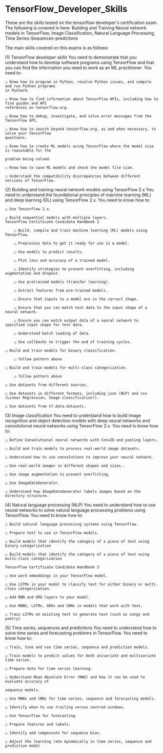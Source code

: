 # TensorFlow_Developer_Skills
These are the skills tested on the tensorflow developer's certification exam. The following is covered in here: Building and Training Neural network models in TensorFlow, Image Classification, Natural Language Processing, Time Series-Sequences-predictions

The main skills covered on this exams is as follows:

(1) TensorFlow developer skills
You need to demonstrate that you understand how to develop software programs using TensorFlow and
that you can find the information you need to work as an ML practitioner. You need to:

    ❏ Know how to program in Python, resolve Python issues, and compile and run Python programs
    in PyCharm.

    ❏ Know how to find information about TensorFlow APIs, including how to find guides and API
    references on tensorflow.org.

    ❏ Know how to debug, investigate, and solve error messages from the TensorFlow API.

    ❏ Know how to search beyond tensorflow.org, as and when necessary, to solve your TensorFlow
    questions.

    ❏ Know how to create ML models using TensorFlow where the model size is reasonable for the

    problem being solved.

    ❏ Know how to save ML models and check the model file size.

    ❏ Understand the compatibility discrepancies between different versions of TensorFlow.

(2) Building and training neural network models using TensorFlow 2.x
You need to understand the foundational principles of machine learning (ML) and deep learning (DL)
using TensorFlow 2.x. You need to know how to:

    ❏ Use TensorFlow 2.x.

    ❏ Build sequential models with multiple layers.
    TensorFlow Certificate Candidate Handbook 2

        ❏ Build, compile and train machine learning (ML) models using TensorFlow.

        ❏ Preprocess data to get it ready for use in a model.

        ❏ Use models to predict results.

        ❏ Plot loss and accuracy of a trained model.

        ❏ Identify strategies to prevent overfitting, including augmentation and dropout.

        ❏ Use pretrained models (transfer learning).

        ❏ Extract features from pre-trained models.

        ❏ Ensure that inputs to a model are in the correct shape.

        ❏ Ensure that you can match test data to the input shape of a neural network.

        ❏ Ensure you can match output data of a neural network to specified input shape for test data.

        ❏ Understand batch loading of data.

        ❏ Use callbacks to trigger the end of training cycles.

    ❏ Build and train models for binary classification.

        ❏ follow pattern above

    ❏ Build and train models for multi-class categorization.

        ❏ follow pattern above

    ❏ Use datasets from different sources.

    ❏ Use datasets in different formats, including json (NLP) and csv (Linear Regression, Image classification?).

    ❏ Use datasets from tf.data.datasets.

(3) Image classification
You need to understand how to build image recognition and object detection models with deep neural
networks and convolutional neural networks using TensorFlow 2.x. You need to know how to:

    ❏ Define Convolutional neural networks with Conv2D and pooling layers.

    ❏ Build and train models to process real-world image datasets.

    ❏ Understand how to use convolutions to improve your neural network.

    ❏ Use real-world images in different shapes and sizes..

    ❏ Use image augmentation to prevent overfitting.

    ❏ Use ImageDataGenerator.

    ❏ Understand how ImageDataGenerator labels images based on the directory structure.

(4) Natural language processing (NLP)
You need to understand how to use neural networks to solve natural language processing problems
using TensorFlow. You need to know how to:

    ❏ Build natural language processing systems using TensorFlow.

    ❏ Prepare text to use in TensorFlow models.

    ❏ Build models that identify the category of a piece of text using binary categorization

    ❏ Build models that identify the category of a piece of text using multi-class categorization

    TensorFlow Certificate Candidate Handbook 3

    ❏ Use word embeddings in your TensorFlow model.

    ❏ Use LSTMs in your model to classify text for either binary or multi-class categorization.

    ❏ Add RNN and GRU layers to your model.

    ❏ Use RNNS, LSTMs, GRUs and CNNs in models that work with text.

    ❏ Train LSTMs on existing text to generate text (such as songs and poetry)

(5) Time series, sequences and predictions
You need to understand how to solve time series and forecasting problems in TensorFlow. You need to
know how to:

    ❏ Train, tune and use time series, sequence and prediction models.

    ❏ Train models to predict values for both univariate and multivariate time series.

    ❏ Prepare data for time series learning.

    ❏ Understand Mean Absolute Error (MAE) and how it can be used to evaluate accuracy of

    sequence models.

    ❏ Use RNNs and CNNs for time series, sequence and forecasting models.

    ❏ Identify when to use trailing versus centred windows.

    ❏ Use TensorFlow for forecasting.

    ❏ Prepare features and labels.

    ❏ Identify and compensate for sequence bias.

    ❏ Adjust the learning rate dynamically in time series, sequence and prediction model

